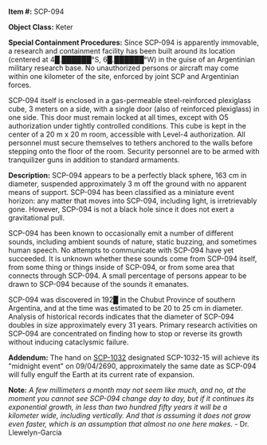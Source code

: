 **Item #:** SCP-094

**Object Class:** Keter

**Special Containment Procedures:** Since SCP-094 is apparently immovable, a research and containment facility has been built around its location (centered at 4█.██████°S, 6█.██████°W) in the guise of an Argentinian military research base. No unauthorized persons or aircraft may come within one kilometer of the site, enforced by joint SCP and Argentinian forces.

SCP-094 itself is enclosed in a gas-permeable steel-reinforced plexiglass cube, 3 meters on a side, with a single door (also of reinforced plexiglass) in one side. This door must remain locked at all times, except with O5 authorization under tightly controlled conditions. This cube is kept in the center of a 20 m x 20 m room, accessible with Level-4 authorization. All personnel must secure themselves to tethers anchored to the walls before stepping onto the floor of the room. Security personnel are to be armed with tranquilizer guns in addition to standard armaments.

**Description:** SCP-094 appears to be a perfectly black sphere, 163 cm in diameter, suspended approximately 3 m off the ground with no apparent means of support. SCP-094 has been classified as a miniature event horizon: any matter that moves into SCP-094, including light, is irretrievably gone. However, SCP-094 is not a black hole since it does not exert a gravitational pull.

SCP-094 has been known to occasionally emit a number of different sounds, including ambient sounds of nature, static buzzing, and sometimes human speech. No attempts to communicate with SCP-094 have yet succeeded. It is unknown whether these sounds come from SCP-094 itself, from some thing or things inside of SCP-094, or from some area that connects through SCP-094. A small percentage of persons appear to be drawn to SCP-094 because of the sounds it emanates.

SCP-094 was discovered in 192█ in the Chubut Province of southern Argentina, and at the time was estimated to be 20 to 25 cm in diameter. Analysis of historical records indicates that the diameter of SCP-094 doubles in size approximately every 31 years. Primary research activities on SCP-094 are concentrated on finding how to stop or reverse its growth without inducing cataclysmic failure.

**Addendum:** The hand on [SCP-1032](/scp-1032) designated SCP-1032-15 will achieve its "midnight event" on 09/04/2690, approximately the same date as SCP-094 will fully engulf the Earth at its current rate of expansion.

**Note:** _A few millimeters a month may not seem like much, and no, at the moment you cannot see SCP-094 change day to day, but if it continues its exponential growth, in less than two hundred fifty years it will be a kilometer wide, including vertically. And that is assuming it does not grow even faster, which is an assumption that almost no one here makes._ - Dr. Llewelyn-Garcia
